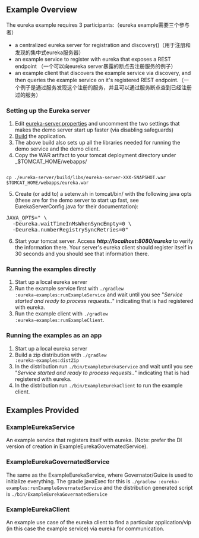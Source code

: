 ## Example Overview
The eureka example requires 3 participants:（eureka example需要三个参与者）
* a centralized eureka server for registration and discovery()（用于注册和发现的集中式eureka服务器）
* an example service to register with eureka that exposes a REST endpoint （一个可以向eureka server暴露的断点去注册服务的例子）
* an example client that discovers the example service via discovery, and then queries the example service on it's
  registered REST endpoint.（一个例子是通过服务发现这个注册的服务，并且可以通过服务断点查到已经注册过的服务）

### Setting up the Eureka server
1. Edit [eureka-server.properties](https://github.com/Netflix/eureka/blob/master/eureka-server/src/main/resources/eureka-server.properties) and uncomment the two settings that makes the demo server start up faster (via disabling safeguards)
2. [Build](https://github.com/Netflix/eureka/wiki/Building-Eureka-Client-and-Server) the application.
3. The above build also sets up all the libraries needed for running the demo service and the demo client.
4. Copy the WAR artifact to your tomcat deployment directory under _$TOMCAT_HOME/webapps/
<pre><code>
cp ./eureka-server/build/libs/eureka-server-XXX-SNAPSHOT.war $TOMCAT_HOME/webapps/eureka.war
</pre></code>
5. Create (or add to) a setenv.sh in tomcat/bin/ with the following java opts (these are for the demo server to start up fast, see EurekaServerConfig.java for their documentation):
<pre>
JAVA_OPTS=" \
  -Deureka.waitTimeInMsWhenSyncEmpty=0 \
  -Deureka.numberRegistrySyncRetries=0"
</pre>
6. Start your tomcat server. Access _**http://localhost:8080/eureka**_ to verify the information there. Your server's eureka client should register itself in 30 seconds and you should see that information there.

### Running the examples directly
1. Start up a local eureka server
2. Run the example service first with <code>./gradlew :eureka-examples:runExampleService</code> and wait until you see "_Service started and ready to process requests.._" indicating that is had registered with eureka.
3. Run the example client with <code>./gradlew :eureka-examples:runExampleClient</code>.

### Running the examples as an app
1. Start up a local eureka server
2. Build a zip distribution with <code>./gradlew :eureka-examples:distZip</code>
3. In the distribution run <code>./bin/ExampleEurekaService</code> and wait until you see "_Service started and ready to process requests.._" indicating that is had registered with eureka.
4. In the distribution run <code>./bin/ExampleEurekaClient</code> to run the example client.

## Examples Provided

### ExampleEurekaService
An example service that registers itself with eureka. (Note: prefer the DI version of creation in ExampleEurekaGovernatedService).

### ExampleEurekaGovernatedService
The same as the ExampleEurekaService, where Governator/Guice is used to initialize everything. The gradle javaExec for this is <code>./gradlew :eureka-examples:runExampleGovernatedService</code> and the distribution generated script is <code>./bin/ExampleEurekaGovernatedService</code>

### ExampleEurekaClient
An example use case of the eureka client to find a particular application/vip (in this case the example service) via eureka for communication.
